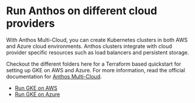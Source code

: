 # Run Anthos on different cloud providers

With Anthos Multi-Cloud, you can create Kubernetes clusters in both AWS and Azure cloud environments. Anthos clusters integrate with cloud provider specific resources such as load balancers and persistent storage.

Checkout the different folders here for a Terraform based quickstart for setting up GKE on AWS and Azure. For more information, read the official documentation for [Anthos Multi-Cloud](https://cloud.google.com/anthos/clusters/docs/multi-cloud).

- [Run GKE on AWS](/anthos-multi-cloud/AWS)
- [Run GKE on Azure](/anthos-multi-cloud/Azure)

